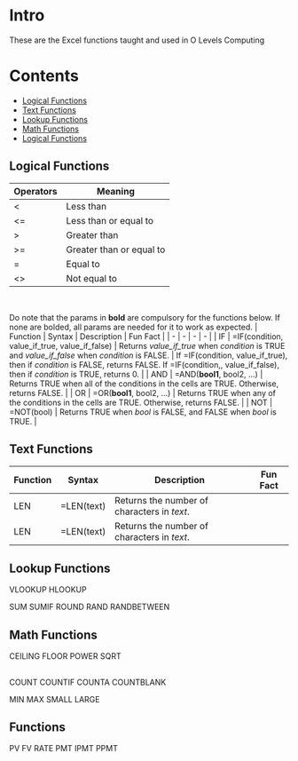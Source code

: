 # Intro
These are the Excel functions taught and used in O Levels Computing

# Contents
- [Logical Functions](#logical)
- [Text Functions](#text)
- [Lookup Functions](#lookup)
- [Math Functions](#math)
- [Logical Functions](#logical)



<a name="logical"></a>
## Logical Functions

| Operators | Meaning |
| - | - |
| < | Less than |
| <= | Less than or equal to |
| > | Greater than |
| >= | Greater than or equal to |
| = | Equal to |
| <> | Not equal to |
<br>

Do note that the params in **bold** are compulsory for the functions below. If none are bolded, all params are needed for it to work as expected.
| Function | Syntax | Description | Fun Fact |
| - | - | - | - |
| IF | =IF(condition, value_if_true, value_if_false) | Returns _value_if_true_ when _condition_ is TRUE and _value_if_false_ when _condition_ is FALSE. | If =IF(condition, value_if_true), then if _condition_ is FALSE, returns FALSE. If =IF(condition,, value_if_false), then if _condition_ is TRUE, returns 0. |
| AND | =AND(**bool1**, bool2, ...) | Returns TRUE when all of the conditions in the cells are TRUE. Otherwise, returns FALSE. |
| OR | =OR(**bool1**, bool2, ...) | Returns TRUE when any of the conditions in the cells are TRUE. Otherwise, returns FALSE. |
| NOT | =NOT(bool) | Returns TRUE when _bool_ is FALSE, and FALSE when _bool_ is TRUE. |
<br>

<a name="text"></a>
## Text Functions
| Function | Syntax | Description | Fun Fact |
| - | - | - | - |
| LEN | =LEN(text) | Returns the number of characters in _text_. | 
| LEN | =LEN(text) | Returns the number of characters in _text_. | 


<a name="lookup"></a>
## Lookup Functions
VLOOKUP
HLOOKUP

SUM 
SUMIF
ROUND
RAND
RANDBETWEEN

<a name="math"></a>
## Math Functions
CEILING
FLOOR
POWER
SQRT

<a name="history"></a>
## 
COUNT
COUNTIF
COUNTA
COUNTBLANK

MIN
MAX
SMALL
LARGE

<a name="history"></a>
## Functions
PV
FV
RATE
PMT
IPMT
PPMT

